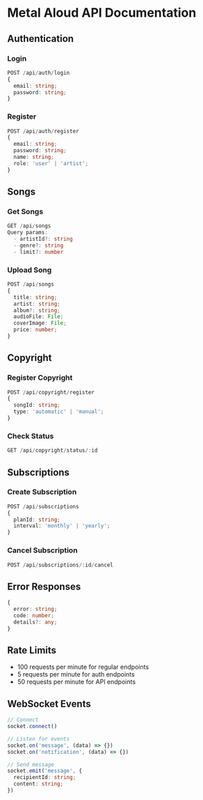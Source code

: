 # Metal Aloud API Documentation

## Authentication

### Login
```typescript
POST /api/auth/login
{
  email: string;
  password: string;
}
```

### Register
```typescript
POST /api/auth/register
{
  email: string;
  password: string;
  name: string;
  role: 'user' | 'artist';
}
```

## Songs

### Get Songs
```typescript
GET /api/songs
Query params:
  - artistId?: string
  - genre?: string
  - limit?: number
```

### Upload Song
```typescript
POST /api/songs
{
  title: string;
  artist: string;
  album?: string;
  audioFile: File;
  coverImage: File;
  price: number;
}
```

## Copyright

### Register Copyright
```typescript
POST /api/copyright/register
{
  songId: string;
  type: 'automatic' | 'manual';
}
```

### Check Status
```typescript
GET /api/copyright/status/:id
```

## Subscriptions

### Create Subscription
```typescript
POST /api/subscriptions
{
  planId: string;
  interval: 'monthly' | 'yearly';
}
```

### Cancel Subscription
```typescript
POST /api/subscriptions/:id/cancel
```

## Error Responses

```typescript
{
  error: string;
  code: number;
  details?: any;
}
```

## Rate Limits

- 100 requests per minute for regular endpoints
- 5 requests per minute for auth endpoints
- 50 requests per minute for API endpoints

## WebSocket Events

```typescript
// Connect
socket.connect()

// Listen for events
socket.on('message', (data) => {})
socket.on('notification', (data) => {})

// Send message
socket.emit('message', {
  recipientId: string;
  content: string;
})
```